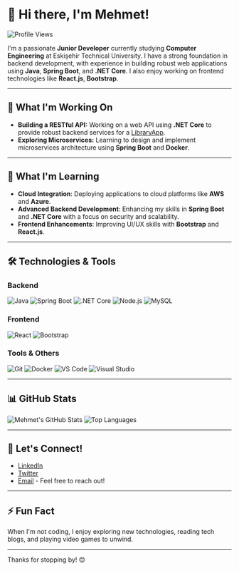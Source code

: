 # 👋 Hi there, I'm Mehmet!

![Profile Views](https://komarev.com/ghpvc/?username=Hyscop&color=blue)

I'm a passionate **Junior Developer** currently studying **Computer Engineering** at Eskişehir Technical University. I have a strong foundation in backend development, with experience in building robust web applications using **Java**, **Spring Boot**, and **.NET Core**. I also enjoy working on frontend technologies like **React.js**, **Bootstrap**.

---

## 🔭 What I'm Working On

- **Building a RESTful API:** Working on a web API using **.NET Core** to provide robust backend services for a [LibraryApp](https://github.com/Hyscop/LibraryApp).
- **Exploring Microservices:** Learning to design and implement microservices architecture using **Spring Boot** and **Docker**.

---

## 🌱 What I'm Learning

- **Cloud Integration**: Deploying applications to cloud platforms like **AWS** and **Azure**.
- **Advanced Backend Development**: Enhancing my skills in **Spring Boot** and **.NET Core** with a focus on security and scalability.
- **Frontend Enhancements**: Improving UI/UX skills with **Bootstrap** and **React.js**.

---

## 🛠️ Technologies & Tools

### **Backend**
![Java](https://img.shields.io/badge/-Java-333?style=flat&logo=java)
![Spring Boot](https://img.shields.io/badge/-Spring%20Boot-333?style=flat&logo=spring-boot)
![.NET Core](https://img.shields.io/badge/-.NET%20Core-333?style=flat&logo=dotnet)
![Node.js](https://img.shields.io/badge/-Node.js-333?style=flat&logo=node.js)
![MySQL](https://img.shields.io/badge/-MySQL-333?style=flat&logo=mysql)

### **Frontend**
![React](https://img.shields.io/badge/-React-333?style=flat&logo=react)
![Bootstrap](https://img.shields.io/badge/-Bootstrap-333?style=flat&logo=bootstrap)

### **Tools & Others**
![Git](https://img.shields.io/badge/-Git-333?style=flat&logo=git)
![Docker](https://img.shields.io/badge/-Docker-333?style=flat&logo=docker)
![VS Code](https://img.shields.io/badge/-VS%20Code-333?style=flat&logo=visual-studio-code)
![Visual Studio](https://img.shields.io/badge/-Visual%20Studio-333?style=flat&logo=visual-studio)


---

## 📊 GitHub Stats

![Mehmet's GitHub Stats](https://github-readme-stats.vercel.app/api?username=your-github-username&show_icons=true&theme=radical)
![Top Languages](https://github-readme-stats.vercel.app/api/top-langs/?username=your-github-username&layout=compact&theme=radical)

---

## 💬 Let's Connect!

- [LinkedIn](https://www.linkedin.com/in/mehmetduman3/) 
- [Twitter](https://x.com/hyscopp)
- [Email](mailto:mduman2003@gmail.com) - Feel free to reach out!

---

## ⚡ Fun Fact

When I'm not coding, I enjoy exploring new technologies, reading tech blogs, and playing video games to unwind.

---

Thanks for stopping by! 😊
